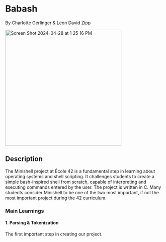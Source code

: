 # Babash
By Charlotte Gerlinger & Leon David Zipp

<img width="369" alt="Screen Shot 2024-04-28 at 1 25 16 PM" src="https://github.com/LeonDavidZipp/minishell/assets/117377515/25d633c9-eecc-4cd9-98d6-10ad5784a834">

## Description
The Minishell project at École 42 is a fundamental step in learning about operating systems and shell scripting.
It challenges students to create a simple bash-inspired shell from scratch, capable of interpreting and executing commands entered by the user.
The project is written in C. Many students consider Minishell to be one of the two most important, if not the most important project during the
42 curriculum.
### Main Learnings
#### 1. Parsing & Tokenization
The first important step in creating our project. 
